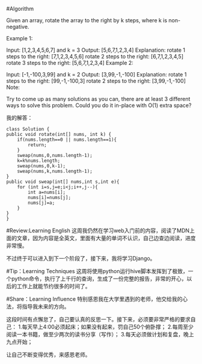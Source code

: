 #Algorithm

Given an array, rotate the array to the right by k steps, where k is non-negative.

Example 1:

Input: [1,2,3,4,5,6,7] and k = 3
Output: [5,6,7,1,2,3,4]
Explanation:
rotate 1 steps to the right: [7,1,2,3,4,5,6]
rotate 2 steps to the right: [6,7,1,2,3,4,5]
rotate 3 steps to the right: [5,6,7,1,2,3,4]
Example 2:

Input: [-1,-100,3,99] and k = 2
Output: [3,99,-1,-100]
Explanation: 
rotate 1 steps to the right: [99,-1,-100,3]
rotate 2 steps to the right: [3,99,-1,-100]
Note:

Try to come up as many solutions as you can, there are at least 3 different ways to solve this problem.
Could you do it in-place with O(1) extra space?

我的解答：

    class Solution {
    public void rotate(int[] nums, int k) {
        if(nums.length==0 || nums.length==1){
            return;
        }
        sweap(nums,0,nums.length-1);
        k=k%nums.length;
        sweap(nums,0,k-1);
        sweap(nums,k,nums.length-1);
    }
    public void sweap(int[] nums,int s,int e){
        for (int i=s,j=e;i<j;i++,j--){
            int a=nums[i];
            nums[i]=nums[j];
            nums[j]=a;
        }
    }
    }

#Review:Learning English
这周我仍然在学习web入门前的内容，阅读了MDN上面的文章，因为内容是全英文，里面有大量的单词不认识，自己边查边阅读，进度非常慢。

不过终于可以进入到下一个阶段了，接下来，我将学习Django。

#Tip：Learning Techniques
这周将使用python运行hive脚本发挥到了极致，一个python命令，执行了上千行的查询，生成了一份完整的报告，非常的开心，以后的工作上就能节约很多的时间了。

#Share：Learning Influence
特别感恩我在大学里遇到的老师，他交给我的心法，将指导我未来的方向。

这段时间有点懈怠了，自己要认真的反思一下。接下来，必须要非常严格的要求自己：
1.每天早上4:00必须起床；如果没有起来，罚自己50个俯卧撑；
2.每周至少阅读一本书籍，做至少两次的读书分享（写作）；
3.每天必须做计划和复盘，晚上九点开始；

让自己不断变得优秀，来感恩老师。

